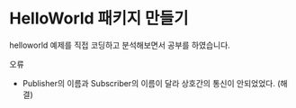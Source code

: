<h1> HelloWorld 패키지 만들기</h1>

helloworld 예제를 직접 코딩하고 분석해보면서 공부를 하였습니다.

오류
- Publisher의 이름과 Subscriber의 이름이 달라 상호간의 통신이 안되었었다. (해결)
